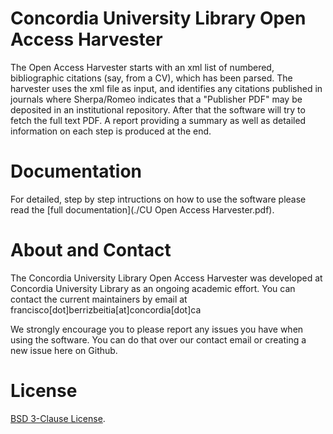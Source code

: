# Concordia University Library Open Access Harvester
The Open Access Harvester starts with an xml list of numbered, bibliographic citations (say, from a CV), which has been parsed. The harvester uses the xml file as input, and identifies any citations published in journals where Sherpa/Romeo indicates that a "Publisher PDF" may be deposited in an institutional repository. After that the software will try to fetch the full text PDF. A report providing a summary as well as detailed information on each step is produced at the end.

# Documentation
For detailed, step by step intructions on how to use the software please read the [full documentation](./CU Open Access Harvester.pdf).


# About and Contact

The Concordia University Library Open Access Harvester was developed at Concordia University Library as an ongoing academic effort. You can contact the current maintainers by email at francisco[dot]berrizbeitia[at]concordia[dot]ca

We strongly encourage you to please report any issues you have when using the software. You can do that over our contact email or creating a new issue here on Github.


# License

[BSD 3-Clause License](LICENSE). 

